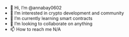 - 👋 Hi, I’m @annabay0602
- 👀 I’m interested in crypto development and community
- 🌱 I’m currently learning smart contracts
- 💞️ I’m looking to collaborate on anything
- 📫 How to reach me N/A

<!---
annabay0602/annabay0602 is a ✨ special ✨ repository because its `README.md` (this file) appears on your GitHub profile.
You can click the Preview link to take a look at your changes.
--->
